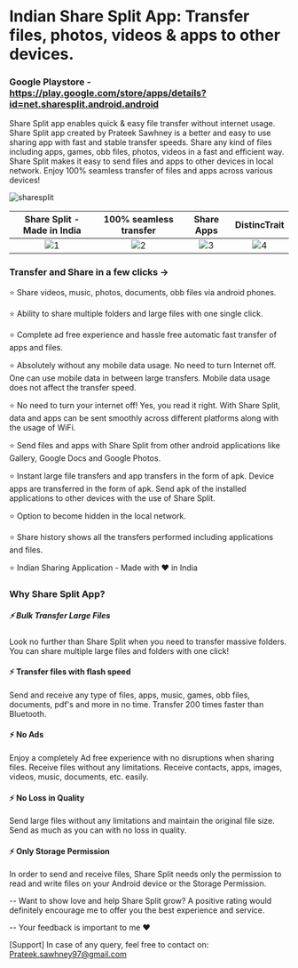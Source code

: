 # Indian Share Split App: Transfer files, photos, videos & apps to other devices.

### Google Playstore - https://play.google.com/store/apps/details?id=net.sharesplit.android.android

Share Split app enables quick & easy file transfer without internet usage. Share Split app created by Prateek Sawhney is a better and easy to use sharing app with fast and stable transfer speeds. Share any kind of files including apps, games, obb files, photos, videos in a fast and efficient way. Share Split makes it easy to send files and apps to other devices in local network. Enjoy 100% seamless transfer of files and apps across various devices!


![sharesplit](https://user-images.githubusercontent.com/34116562/89002206-22856780-d31a-11ea-8fec-e0ae058be96a.png)

Share Split - Made in India          |  100% seamless transfer | Share Apps         | DistincTrait       |     
:-------------------------:|:-------------------------:|:-------------------------:|:-------------------------:
![1](https://user-images.githubusercontent.com/34116562/89002584-1d74e800-d31b-11ea-9183-875395c3e00d.jpg)  |  ![2](https://user-images.githubusercontent.com/34116562/89002592-1f3eab80-d31b-11ea-9eb4-a82b1d7cfe15.jpg) | ![3](https://user-images.githubusercontent.com/34116562/89002600-21086f00-d31b-11ea-836a-dae45d15b26e.jpg) | ![4](https://user-images.githubusercontent.com/34116562/89002608-25348c80-d31b-11ea-9dc9-ec68f5a9df48.jpg) 


### Transfer and Share in a few clicks ->

⭐ Share videos, music, photos, documents, obb files via android phones.

⭐ Ability to share multiple folders and large files with one single click.

⭐ Complete ad free experience and hassle free automatic fast transfer of apps and files.

⭐ Absolutely without any mobile data usage. No need to turn Internet off. One can use mobile data in between large transfers. Mobile data usage does not affect the transfer speed.

⭐ No need to turn your internet off! Yes, you read it right. With Share Split, data and apps can be sent smoothly across different platforms along with the usage of WiFi.

⭐ Send files and apps with Share Split from other android applications like Gallery, Google Docs and Google Photos.

⭐ Instant large file transfers and app transfers in the form of apk. Device apps are transferred in the form of apk. Send apk of the installed applications to other devices with the use of Share Split.

⭐ Option to become hidden in the local network.

⭐ Share history shows all the transfers performed including applications and files.

⭐ Indian Sharing Application - Made with ❤ in India 

### Why Share Split App?

##### ⚡ Bulk Transfer Large Files
Look no further than Share Split when you need to transfer massive folders. You can share multiple large files and folders with one click!

#### ⚡ Transfer files with flash speed
Send and receive any type of files, apps, music, games, obb files, documents, pdf's and more in no time. Transfer 200 times faster than Bluetooth.

#### ⚡ No Ads
Enjoy a completely Ad free experience with no disruptions when sharing files. Receive files without any limitations. Receive contacts, apps, images, videos, music, documents, etc. easily.

#### ⚡ No Loss in Quality
Send large files without any limitations and maintain the original file size. Send as much as you can with no loss in quality.

#### ⚡ Only Storage Permission
In order to send and receive files, Share Split needs only the permission to read and write files on your Android device or the Storage Permission.

-- Want to show love and help Share Split grow? A positive rating would definitely encourage me to offer you the best experience and service.

-- Your feedback is important to me ❤

[Support] 
In case of any query, feel free to contact on: Prateek.sawhney97@gmail.com
